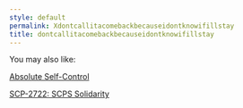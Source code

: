 ```yaml
---
style: default
permalink: Xdontcallitacomebackbecauseidontknowifillstay
title: dontcallitacomebackbecauseidontknowifillstay
---
```

You may also like:

[Absolute Self-Control](http://scp-wiki.net/absolute-self-control)

[SCP-2722: SCPS Solidarity](http://scp-wiki.net/scp-2722)

